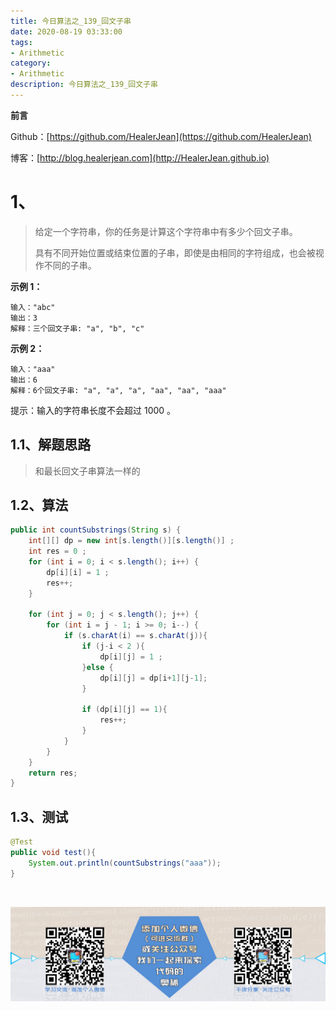 ```yaml
---
title: 今日算法之_139_回文子串
date: 2020-08-19 03:33:00
tags: 
- Arithmetic
category: 
- Arithmetic
description: 今日算法之_139_回文子串
---
```


**前言**     

 Github：[https://github.com/HealerJean](https://github.com/HealerJean)         

 博客：[http://blog.healerjean.com](http://HealerJean.github.io)          



# 1、
> 给定一个字符串，你的任务是计算这个字符串中有多少个回文子串。    
>
> 具有不同开始位置或结束位置的子串，即使是由相同的字符组成，也会被视作不同的子串。 



**示例 1：**

```
输入："abc"
输出：3
解释：三个回文子串: "a", "b", "c"
```

**示例 2：**

```
输入："aaa"
输出：6
解释：6个回文子串: "a", "a", "a", "aa", "aa", "aaa"
```


提示：输入的字符串长度不会超过 1000 。



## 1.1、解题思路 

>  和最长回文子串算法一样的



## 1.2、算法

```java
public int countSubstrings(String s) {
    int[][] dp = new int[s.length()][s.length()] ;
    int res = 0 ;
    for (int i = 0; i < s.length(); i++) {
        dp[i][i] = 1 ;
        res++;
    }

    for (int j = 0; j < s.length(); j++) {
        for (int i = j - 1; i >= 0; i--) {
            if (s.charAt(i) == s.charAt(j)){
                if (j-i < 2 ){
                    dp[i][j] = 1 ;
                }else {
                    dp[i][j] = dp[i+1][j-1];
                }

                if (dp[i][j] == 1){
                    res++;
                }
            }
        }
    }
    return res;
}
```




## 1.3、测试 

```java
@Test
public void test(){
    System.out.println(countSubstrings("aaa"));
}
```



​          

![ContactAuthor](https://raw.githubusercontent.com/HealerJean/HealerJean.github.io/master/assets/img/artical_bottom.jpg)



<link rel="stylesheet" href="https://unpkg.com/gitalk/dist/gitalk.css">

<script src="https://unpkg.com/gitalk@latest/dist/gitalk.min.js"></script> 
<div id="gitalk-container"></div>    
 <script type="text/javascript">
    var gitalk = new Gitalk({
		clientID: `1d164cd85549874d0e3a`,
		clientSecret: `527c3d223d1e6608953e835b547061037d140355`,
		repo: `HealerJean.github.io`,
		owner: 'HealerJean',
		admin: ['HealerJean'],
		id: 'R5y0YPavm3wQIGcz',
    });
    gitalk.render('gitalk-container');
</script> 



